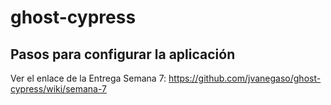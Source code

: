 # ghost-cypress

## Pasos para configurar la aplicación

Ver el enlace de la Entrega Semana 7: https://github.com/jvanegaso/ghost-cypress/wiki/semana-7



